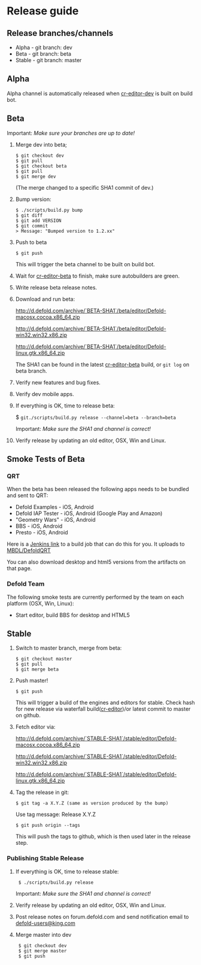 
# Release guide

## Release branches/channels
* Alpha - git branch: dev
* Beta - git branch: beta
* Stable - git branch: master

## Alpha
Alpha channel is automatically released when [cr-editor-dev](http://ci.defold.com/builders/cr-editor-dev) is built on build bot.

## Beta
Important: *Make sure your branches are up to date!*

 1. Merge dev into beta;

        $ git checkout dev
        $ git pull
        $ git checkout beta
        $ git pull
        $ git merge dev

    (The merge changed to a specific SHA1 commit of dev.)

 2. Bump version:

        $ ./scripts/build.py bump
        $ git diff
        $ git add VERSION
        $ git commit
        > Message: "Bumped version to 1.2.xx"

 3. Push to beta
 
        $ git push
 
    This will trigger the beta channel to be built on build bot.

 4. Wait for [cr-editor-beta](http://ci.defold.com/builders/cr-editor-beta) to finish, make sure autobuilders are green.
 5. Write release beta release notes.
 6. Download and run beta:
 
    http://d.defold.com/archive/`BETA-SHA1`/beta/editor/Defold-macosx.cocoa.x86_64.zip
    
    http://d.defold.com/archive/`BETA-SHA1`/beta/editor/Defold-win32.win32.x86.zip
    
    http://d.defold.com/archive/`BETA-SHA1`/beta/editor/Defold-linux.gtk.x86_64.zip
    
    The SHA1 can be found in the latest [cr-editor-beta](http://ci.defold.com/builders/cr-editor-beta) build, or `git log` on beta branch.

 7. Verify new features and bug fixes.
 8. Verify dev mobile apps.

 9. If everything is OK, time to release beta:
 
    $ `git./scripts/build.py release --channel=beta --branch=beta`

    Important: *Make sure the SHA1 and channel is correct!*

 10. Verify release by updating an old editor, OSX, Win and Linux.

## Smoke Tests of Beta

### QRT
When the beta has been released the following apps needs to be bundled and sent to QRT:
* Defold Examples - iOS, Android
* Defold IAP Tester - iOS, Android (Google Play and Amazon)
* "Geometry Wars" - iOS, Android
* BBS - iOS, Android
* Presto - iOS, Android

Here is a [Jenkins link](https://jenkins-stockholm.int.midasplayer.com/job/defold-qrt/) to a build job that can do this for you. It uploads to [MBDL/DefoldQRT](https://mbdl3.midasplayer.com/#/builds/DefoldQRT)

You can also download desktop and html5 versions from the artifacts on that page.

### Defold Team
The following smoke tests are currently performed by the team on each platform (OSX, Win, Linux):
* Start editor, build BBS for desktop and HTML5

## Stable

 1. Switch to master branch, merge from beta:

        $ git checkout master
        $ git pull
        $ git merge beta

 2. Push master!

        $ git push

    This will trigger a build of the engines and editors for stable.
    Check hash for new release via waterfall build([cr-editor](http://ci.defold.com/builders/cr-editor))/or latest commit to master on github.

 3. Fetch editor via:
 
    http://d.defold.com/archive/`STABLE-SHA1`/stable/editor/Defold-macosx.cocoa.x86_64.zip
    
    http://d.defold.com/archive/`STABLE-SHA1`/stable/editor/Defold-win32.win32.x86.zip
    
    http://d.defold.com/archive/`STABLE-SHA1`/stable/editor/Defold-linux.gtk.x86_64.zip
    
 4. Tag the release in git:

        $ git tag -a X.Y.Z (same as version produced by the bump)
    Use tag message: Release X.Y.Z

        $ git push origin --tags
    This will push the tags to github, which is then used later in the release step.

### Publishing Stable Release

1. If everything is OK, time to release stable:

        $ ./scripts/build.py release
    Important: *Make sure the SHA1 and channel is correct!*

2. Verify release by updating an old editor, OSX, Win and Linux.
3. Post release notes on forum.defold.com and send notification email to defold-users@king.com
4. Merge master into dev

        $ git checkout dev
        $ git merge master
        $ git push




